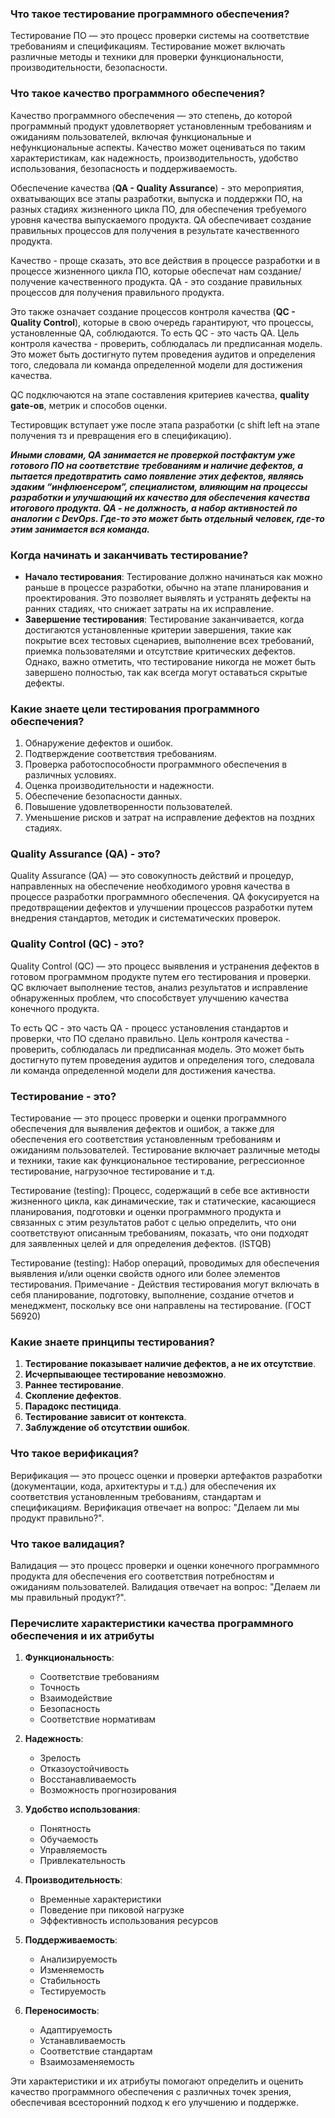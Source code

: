### Что такое тестирование программного обеспечения?


Тестирование ПО — это процесс проверки системы на соответствие требованиям и спецификациям. Тестирование может включать различные методы и техники для проверки функциональности, производительности, безопасности.


### Что такое качество программного обеспечения?


Качество программного обеспечения — это степень, до которой программный продукт удовлетворяет установленным требованиям и ожиданиям пользователей, включая функциональные и нефункциональные аспекты. Качество может оцениваться по таким характеристикам, как надежность, производительность, удобство использования, безопасность и поддерживаемость.


Обеспечение качества (**QA - Quality Assurance**) - это мероприятия, охватывающих все этапы разработки, выпуска и поддержки ПО, на разных стадиях жизненного цикла ПО, для обеспечения требуемого уровня качества выпускаемого продукта. QA обеспечивает создание правильных процессов для получения в результате качественного продукта.

Качество - проще сказать, это все действия в процессе разработки и в процессе жизненного цикла ПО, которые обеспечат нам создание/получение качественного продукта. QA - это создание правильных процессов для получения правильного продукта. 

Это также означает создание процессов контроля качества (**QC - Quality Control**), которые в свою очередь гарантируют, что процессы, установленные QA, соблюдаются. То есть QC - это часть QA. Цель контроля качества - проверить, соблюдалась ли предписанная модель. Это может быть достигнуто путем проведения аудитов и определения того, следовала ли команда определенной модели для достижения качества.

QC подключаются на этапе составления критериев качества, **quality gate-ов**, метрик и способов оценки.

Тестировщик вступает уже после этапа разработки (с shift left на этапе получения тз и превращения его в спецификацию).

***Иными словами, QA занимается не проверкой постфактум уже готового ПО на соответствие требованиям и наличие дефектов, а пытается предотвратить само появление этих дефектов, являясь эдаким “инфлюенсером”, специалистом, влияющим на процессы разработки и улучшающий их качество для обеспечения качества итогового продукта. QA - не должность, а набор активностей по аналогии с DevOps. Где-то это может быть отдельный человек, где-то этим занимается вся команда.***

### Когда начинать и заканчивать тестирование?

- **Начало тестирования**: Тестирование должно начинаться как можно раньше в процессе разработки, обычно на этапе планирования и проектирования. Это позволяет выявлять и устранять дефекты на ранних стадиях, что снижает затраты на их исправление.
- **Завершение тестирования**: Тестирование заканчивается, когда достигаются установленные критерии завершения, такие как покрытие всех тестовых сценариев, выполнение всех требований, приемка пользователями и отсутствие критических дефектов. Однако, важно отметить, что тестирование никогда не может быть завершено полностью, так как всегда могут оставаться скрытые дефекты.

### Какие знаете цели тестирования программного обеспечения?

1. Обнаружение дефектов и ошибок.
2. Подтверждение соответствия требованиям.
3. Проверка работоспособности программного обеспечения в различных условиях.
4. Оценка производительности и надежности.
5. Обеспечение безопасности данных.
6. Повышение удовлетворенности пользователей.
7. Уменьшение рисков и затрат на исправление дефектов на поздних стадиях.

### Quality Assurance (QA) - это?

Quality Assurance (QA) — это совокупность действий и процедур, направленных на обеспечение необходимого уровня качества в процессе разработки программного обеспечения. QA фокусируется на предотвращении дефектов и улучшении процессов разработки путем внедрения стандартов, методик и систематических проверок.

### Quality Control (QC) - это?

Quality Control (QC) — это процесс выявления и устранения дефектов в готовом программном продукте путем его тестирования и проверки. QC включает выполнение тестов, анализ результатов и исправление обнаруженных проблем, что способствует улучшению качества конечного продукта.

То есть QC - это часть QA - процесс установления стандартов и проверки, что ПО сделано правильно. Цель контроля качества - проверить, соблюдалась ли предписанная модель. Это может быть достигнуто путем проведения аудитов и определения того, следовала ли команда определенной модели для достижения качества.

### Тестирование - это?

Тестирование — это процесс проверки и оценки программного обеспечения для выявления дефектов и ошибок, а также для обеспечения его соответствия установленным требованиям и ожиданиям пользователей. Тестирование включает различные методы и техники, такие как функциональное тестирование, регрессионное тестирование, нагрузочное тестирование и т.д.

Тестирование (testing): Процесс, содержащий в себе все активности жизненного цикла, как динамические, так и статические, касающиеся планирования, подготовки и оценки программного продукта и связанных с этим результатов работ с целью определить, что они соответствуют описанным требованиям, показать, что они подходят для заявленных целей и для определения дефектов. (ISTQB)

Тестирование (testing): Набор операций, проводимых для обеспечения выявления и/или оценки свойств одного или более элементов тестирования. Примечание - Действия тестирования могут включать в себя планирование, подготовку, выполнение, создание отчетов и менеджмент, поскольку все они направлены на тестирование. (ГОСТ 56920)

### Какие знаете принципы тестирования?

1. **Тестирование показывает наличие дефектов, а не их отсутствие**.
2. **Исчерпывающее тестирование невозможно**.
3. **Раннее тестирование**.
4. **Скопление дефектов**.
5. **Парадокс пестицида**.
6. **Тестирование зависит от контекста**.
7. **Заблуждение об отсутствии ошибок**.

### Что такое верификация?

Верификация — это процесс оценки и проверки артефактов разработки (документации, кода, архитектуры и т.д.) для обеспечения их соответствия установленным требованиям, стандартам и спецификациям. Верификация отвечает на вопрос: "Делаем ли мы продукт правильно?".

### Что такое валидация?

Валидация — это процесс проверки и оценки конечного программного продукта для обеспечения его соответствия потребностям и ожиданиям пользователей. Валидация отвечает на вопрос: "Делаем ли мы правильный продукт?".

### Перечислите характеристики качества программного обеспечения и их атрибуты

1. **Функциональность**:
   - Соответствие требованиям
   - Точность
   - Взаимодействие
   - Безопасность
   - Соответствие нормативам

2. **Надежность**:
   - Зрелость
   - Отказоустойчивость
   - Восстанавливаемость
   - Возможность прогнозирования

3. **Удобство использования**:
   - Понятность
   - Обучаемость
   - Управляемость
   - Привлекательность

4. **Производительность**:
   - Временные характеристики
   - Поведение при пиковой нагрузке
   - Эффективность использования ресурсов

5. **Поддерживаемость**:
   - Анализируемость
   - Изменяемость
   - Стабильность
   - Тестируемость

6. **Переносимость**:
   - Адаптируемость
   - Устанавливаемость
   - Соответствие стандартам
   - Взаимозаменяемость

Эти характеристики и их атрибуты помогают определить и оценить качество программного обеспечения с различных точек зрения, обеспечивая всесторонний подход к его улучшению и поддержке.
